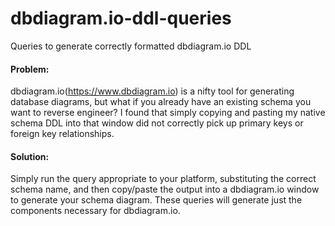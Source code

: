 # dbdiagram.io-ddl-queries
Queries to generate correctly formatted dbdiagram.io DDL

#### Problem:

dbdiagram.io(https://www.dbdiagram.io) is a nifty tool for generating database diagrams, but what if you already have an existing schema you want to reverse engineer? I found that simply copying and pasting my native schema DDL into that window did not correctly pick up primary keys or foreign key relationships.

#### Solution:

Simply run the query appropriate to your platform, substituting the correct schema name, and then copy/paste the output into a dbdiagram.io window to generate your schema diagram. These queries will generate just the components necessary for dbdiagram.io.
